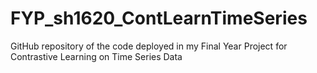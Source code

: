# FYP_sh1620_ContLearnTimeSeries
GitHub repository of the code deployed in my Final Year Project for Contrastive Learning on Time Series Data
